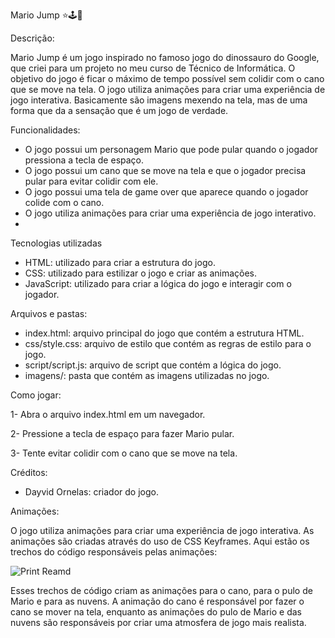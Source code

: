 Mario Jump ⭐🕹️🍄

Descrição:

Mario Jump é um jogo inspirado no famoso jogo do dinossauro do Google, que criei para um projeto no meu curso de Técnico de Informática. O objetivo do jogo é ficar o máximo de tempo possível sem colidir com o cano que se move na tela. O jogo utiliza animações para criar uma experiência de jogo interativa.
Basicamente são imagens mexendo na tela, mas de uma forma que da a sensação que é um jogo de verdade.

Funcionalidades:

- O jogo possui um personagem Mario que pode pular quando o jogador pressiona a tecla de espaço.
- O jogo possui um cano que se move na tela e que o jogador precisa pular para evitar colidir com ele.
- O jogo possui uma tela de game over que aparece quando o jogador colide com o cano.
- O jogo utiliza animações para criar uma experiência de jogo interativo.
- 
Tecnologias utilizadas

- HTML: utilizado para criar a estrutura do jogo.
- CSS: utilizado para estilizar o jogo e criar as animações.
- JavaScript: utilizado para criar a lógica do jogo e interagir com o jogador.

Arquivos e pastas:

- index.html: arquivo principal do jogo que contém a estrutura HTML.
- css/style.css: arquivo de estilo que contém as regras de estilo para o jogo.
- script/script.js: arquivo de script que contém a lógica do jogo.
- imagens/: pasta que contém as imagens utilizadas no jogo.

Como jogar:

1- Abra o arquivo index.html em um navegador.

2- Pressione a tecla de espaço para fazer Mario pular.

3- Tente evitar colidir com o cano que se move na tela.

Créditos:

- Dayvid Ornelas: criador do jogo.
  
Animações:

O jogo utiliza animações para criar uma experiência de jogo interativa. As animações são criadas através do uso de CSS Keyframes. Aqui estão os trechos do código responsáveis pelas animações:

![Print Reamd](https://github.com/user-attachments/assets/d1af914d-90a8-45d0-8c66-ec77dac5516f)

Esses trechos de código criam as animações para o cano, para o pulo de Mario e para as nuvens. 
A animação do cano é responsável por fazer o cano se mover na tela, enquanto as animações do pulo de Mario e das nuvens são responsáveis por criar uma atmosfera de jogo mais realista.
